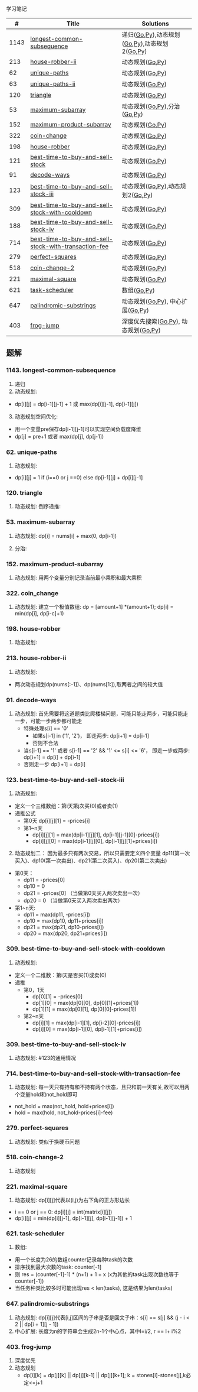学习笔记

|#|Title|Solutions|
|---|---|------|
|1143|[longest-common-subsequence](https://leetcode-cn.com/problems/longest-common-subsequence) | 递归([Go](1143/longest_common_subsequence.go),[Py](1143/longest_common_subsequence.py)),动态规划([Go](1143/longest_common_subsequence2.go),[Py](1143/longest_common_subsequence2.py)),动态规划2([Go](1143/longest_common_subsequence3.go),[Py](1143/longest_common_subsequence3.py))|
|213|[house-robber-ii](https://leetcode-cn.com/problems/house-robber-ii) | 动态规划([Go](213/house_robber_ii.go),[Py](213/house_robber_ii.go))|
|62|[unique-paths](https://leetcode-cn.com/problems/unique-paths) | 动态规划([Go](62/unique_paths.go),[Py](62/unique_paths.go))|
|63|[unique-paths-ii](https://leetcode-cn.com/problems/unique-paths-ii) | 动态规划([Go](63/unique_path_ii.go),[Py](63/unique_path_ii.go))|
|120|[triangle](https://leetcode-cn.com/problems/triangle) | 动态规划([Go](120/triangle.go),[Py](120/triangle.go))|
|53|[maximum-subarray](https://leetcode-cn.com/problems/maximum-subarray) | 动态规划([Go](../Week_06/53/maximum_subarray.go),[Py](../Week_06/53/maximum_subarray.py)),分治([Go](../Week_06/53/maximum_subarray2.go),[Py](../Week_06/53/maximum_subarray2.py))|
|152|[maximum-product-subarray](https://leetcode-cn.com/problems/maximum-product-subarray) | 动态规划([Go](../Week_06/152/maximum_product_subarray.go),[Py](../Week_06/152/maximum_product_subarray.py))|
|322|[coin-change](https://leetcode-cn.com/problems/coin-change) | 动态规划([Go](322/coin_change.go),[Py](322/coin_change.py))|
|198|[house-robber](https://leetcode-cn.com/problems/house-robber) | 动态规划([Go](198/house_robber.go),[Py](198/house_robber.py))|
|121|[best-time-to-buy-and-sell-stock](https://leetcode-cn.com/problems/best-time-to-buy-and-sell-stock) | 动态规划([Go](121/best_time_to_buy_and_sell_stock.go),[Py](121/best_time_to_buy_and_sell_stock.py))|
|91|[decode-ways](https://leetcode-cn.com/problems/decode-ways) | 动态规划([Go](91/decode_ways.go),[Py](91/decode_ways.py))|
|123|[best-time-to-buy-and-sell-stock-iii](https://leetcode-cn.com/problems/best-time-to-buy-and-sell-stock-iii) | 动态规划([Go](123/best_time_to_buy_and_sell_stock_iii.go),[Py](123/best_time_to_buy_and_sell_stock_iii.py)),动态规划2([Go](123/best_time_to_buy_and_sell_stock_iii_2.go),[Py](123/best_time_to_buy_and_sell_stock_iii_2.py))|
|309|[best-time-to-buy-and-sell-stock-with-cooldown](https://leetcode-cn.com/problems/best-time-to-buy-and-sell-stock-with-cooldown) | 动态规划([Go](309/best_time_to_buy_and_sell_stock_with_cooldown.go),[Py](309/best_time_to_buy_and_sell_stock_with_cooldown.py))|
|188|[best-time-to-buy-and-sell-stock-iv](https://leetcode-cn.com/problems/best-time-to-buy-and-sell-stock-iv) | 动态规划([Go](188/best_time_to_buy_and_sell_stock_iv_2.go),[Py](188/best_time_to_buy_and_sell_stock_iv_2.py))|
|714|[best-time-to-buy-and-sell-stock-with-transaction-fee](https://leetcode-cn.com/problems/best-time-to-buy-and-sell-stock-with-transaction-fee) | 动态规划([Go](714/best_time_to_buy_and_sell_stock_with_transaction_fee.go),[Py](714/best_time_to_buy_and_sell_stock_with_transaction_fee.py))|
|279|[perfect-squares](https://leetcode-cn.com/problems/perfect-squares) | 动态规划([Go](279/perfect_squares.go),[Py](279/perfect_squares.py))|
|518|[coin-change-2](https://leetcode-cn.com/problems/coin-change-2) | 动态规划([Go](518/coin_change_2.go),[Py](518/coin_change_2.py))|
|221|[maximal-square](https://leetcode-cn.com/problems/maximal-square) | 动态规划([Go](221/maximal_square.go),[Py](221/maximal_square.py))|
|621|[task-scheduler](https://leetcode-cn.com/problems/task-scheduler) | 数组([Go](621/task_scheduler.go),[Py](621/task_scheduler.py))|
|647|[palindromic-substrings](https://leetcode-cn.com/problems/palindromic-substrings) | 动态规划([Go](647/palindromic_substrings.go),[Py](647/palindromic_substrings.py)), 中心扩展([Go](647/palindromic_substrings2.go),[Py](647/palindromic_substrings2.py))|
|403|[frog-jump](https://leetcode-cn.com/problems/frog-jump) | 深度优先搜索([Go](403/frog_jump.go),[Py](403/frog_jump.py)), 动态规划([Go](403/frog_jump2.go),[Py](403/frog_jump2.py))|

## 题解

### 1143. longest-common-subsequence

1. 递归 
2. 动态规划:
  - dp[i][j] = dp[i-1][j-1] + 1 或 max(dp[i][j-1], dp[i-1][j])
3. 动态规划空间优化: 
  - 用一个变量pre保存dp[i-1][j-1]可以实现空间负载度降维
  - dp[j] = pre+1 或者 max(dp[j], dp[j-1])
  
  

### 62. unique-paths

1. 动态规划:
  - dp[i][j] = 1 if (i==0 or j ==0) else dp[i-1][j] + dp[i][j-1]
  
  
### 120. triangle

1. 动态规划: 倒序递推:


### 53. maximum-subarray

1. 动态规划: dp[i] = nums[i] + max(0, dp[i-1])
    
2. 分治:


### 152. maximum-product-subarray

1. 动态规划: 用两个变量分别记录当前最小乘积和最大乘积

### 322. coin_change

1. 动态规划: 建立一个极值数组: dp = [amount+1] *(amount+1); dp[i] = min(dp[i], dp[i-c]+1)


### 198. house-robber

1. 动态规划:

### 213. house-robber-ii

1. 动态规划:
  - 两次动态规划dp(nums[:-1])、dp(nums[1:]),取两者之间的较大值
  
  
### 91. decode-ways
1. 动态规划: 首先需要将这道题类比爬楼梯问题，可能只能走两步，可能只能走一步，可能一步两步都可能走
    - 特殊处理s[i] == '0'
       - 如果s[i-1] in ('1', '2')， 即走两步: dp[i+1] = dp[i-1]
       - 否则不合法
    - 当s[i-1] == '1' 或者 s[i-1] == '2' && '1' <= s[i] <= '6'， 即走一步或两步: dp[i+1] = dp[i] + dp[i-1]
    - 否则走一步 dp[i+1] = dp[i]


### 123. best-time-to-buy-and-sell-stock-iii
1. 动态规划: 
  - 定义一个三维数组：第i天第j次买(0)或者卖(1)
  - 递推公式
    - 第0天 dp[i][j][1] = -prices[i]
    - 第1~n天
      - dp[i][j][1] = max(dp[i-1][j][1], dp[i-1][j-1][0]-prices[i])
      - dp[i][j][0] = max(dp[i-1][j][0], dp[i-1][j][1]+prices[i])
      
2. 动态规划二：
  因为最多只有两次交易，所以只需要定义四个变量 dp11(第一次买入)、dp10(第一次卖出)、dp21(第二次买入)、dp20(第二次卖出)
  - 第0天：
     - dp11 = -prices[0]
     - dp10 = 0
     - dp21 = -prices[0] （当做第0天买入两次卖出一次）
     - dp20 = 0 （当做第0天买入两次卖出两次）
  - 第1~n天:
     - dp11 = max(dp11, -prices[i])
     - dp10 = max(dp10, dp11+prices[i])
     - dp21 = max(dp21, dp10-prices[i])
     - dp20 = max(dp20, dp21+prices[i])
     
     
### 309. best-time-to-buy-and-sell-stock-with-cooldown
1. 动态规划:
  - 定义一个二维数：第i天是否买(1)或卖(0)
  - 递推
    - 第0，1天
      - dp[0][1] = -prices[0]
      - dp[1][0] = max(dp[0][0], dp[0][1]+prices[1])
      - dp[1][1] = max(dp[0][1], dp[0][0]-prices[1])
    - 第2~n天
      - dp[i][1] = max(dp[i-1][1], dp[i-2][0]-prices[i])
      - dp[i][0] = max(dp[i-1][0], dp[i-1][1]+prices[i])

### 309. best-time-to-buy-and-sell-stock-iv
1. 动态规划: #123的通用情况

### 714. best-time-to-buy-and-sell-stock-with-transaction-fee
1. 动态规划: 每一天只有持有和不持有两个状态，且只和前一天有关,故可以用两个变量hold和not_hold即可
  - not_hold = max(not_hold, hold+prices[i])
  - hold = max(hold, not_hold-prices[i]-fee)


### 279. perfect-squares
1. 动态规划: 类似于换硬币问题

### 518. coin-change-2
1. 动态规划

### 221. maximal-square
1. 动态规划: dp[i][j]代表以(i,j)为右下角的正方形边长
  - i == 0 or j == 0: dp[i][j] = int(matrix[i][j])
  - dp[i][j] = min(dp[i][j-1], dp[i-1][j], dp[i-1][j-1]) + 1
  
### 621. task-scheduler
1. 数组: 
  - 用一个长度为26的数组counter记录每种task的次数
  - 排序找到最大次数的task: counter[-1]
  - 则 res = (counter[-1]-1) * (n+1) + 1 + x  (x为其他的task出现次数也等于counter[-1])
  - 当任务种类比较多时可能出现res < len(tasks), 这是结果为len(tasks)


### 647. palindromic-substrings
1. 动态规划: dp[i][j]代表[i,j]区间的子串是否是回文子串：s[i] == s[j] && (j - i < 2 || dp[i + 1][j - 1])
2. 中心扩展: 长度为n的字符串会生成2n-1个中心点，其中l=i/2, r == l+ i%2

### 403. frog-jump
1. 深度优先
2. 动态规划
    - dp[i][k] = dp[j][k] || dp[j][k-1] || dp[j][k+1]; k = stones[i]-stones[j],k必定<=j+1